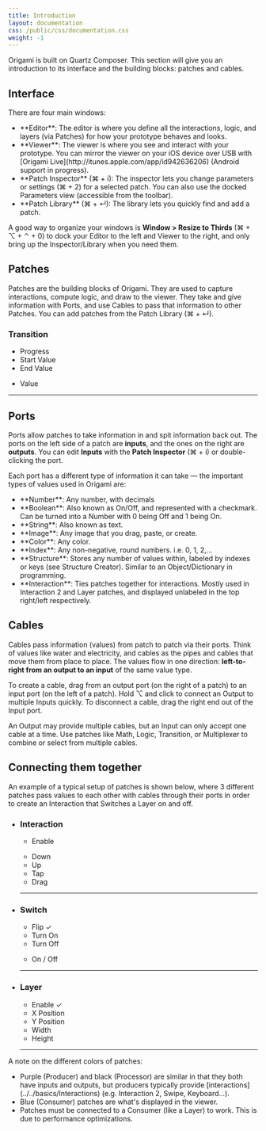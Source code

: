 ```yaml
---
title: Introduction
layout: documentation
css: /public/css/documentation.css
weight: -1
---
```


Origami is built on Quartz Composer. This section will give you an introduction to its interface and the building blocks: patches and cables.

## Interface

  There are four main windows:
  <ul class="bulleted-list">
  <li>**Editor**: The editor is where you define all the interactions, logic, and layers (via Patches) for how your prototype behaves and looks.</li>
  <li>**Viewer**: The viewer is where you see and interact with your prototype. You can mirror the viewer on your iOS device over USB with [Origami Live](http://itunes.apple.com/app/id942636206) (Android support in progress).</li>
  <li>**Patch Inspector** (&#8984; + i): The inspector lets you change parameters or settings (&#8984; + 2) for a selected patch. You can also use the docked Parameters view (accessible from the toolbar).</li>
  <li>**Patch Library** (&#8984; + &crarr;): The library lets you quickly find and add a patch.</li>
  </ul>

  A good way to organize your windows is **Window > Resize to Thirds** (&#8984; + &#8997; + &#8963; + 0) to dock your Editor to the left and Viewer to the right, and only bring up the Inspector/Library when you need them.

## Patches
  Patches are the building blocks of Origami. They are used to capture interactions, compute logic, and draw to the viewer. They take and give information with Ports, and use Cables to pass that information to other Patches. You can add patches from the Patch Library (&#8984; + &crarr;).

  <div class="patch-block">
    <div class="patch processor">
      <h3>Transition</h3>
      <ul class="inputs">
        <li>Progress</li>
        <li>Start Value</li>
        <li>End Value</li>
      </ul>
      <ul class="outputs">
        <li>Value</li>
      </ul>
      <hr>
    </div>
  </div>

## Ports
  Ports allow patches to take information in and spit information back out. The ports on the left side of a patch are **inputs**, and the ones on the right are **outputs**. You can edit **Inputs** with the **Patch Inspector** (&#8984; + i) or double-clicking the port.
  
  Each port has a different type of information it can take &mdash; the important types of values used in Origami are:
  <ul class="bulleted-list">
    <li>**Number**: Any number, with decimals</li>
    <li>**Boolean**: Also known as On/Off, and represented with a checkmark. Can be turned into a Number with 0 being Off and 1 being On.</li>
    <li>**String**: Also known as text.</li>
    <li>**Image**: Any image that you drag, paste, or create.</li>
    <li>**Color**: Any color.</li>
    <li>**Index**: Any non-negative, round numbers. i.e. 0, 1, 2,...</li>
    <li>**Structure**: Stores any number of values within, labeled by indexes or keys (see Structure Creator). Similar to an Object/Dictionary in programming.</li>
    <li>**Interaction**: Ties patches together for interactions. Mostly used in Interaction 2 and Layer patches, and displayed unlabeled in the top right/left respectively.</li>
  </ul>

## Cables
  Cables pass information (values) from patch to patch via their ports. Think of values like water and electricity, and cables as the pipes and cables that move them from place to place. The values flow in one direction: **left-to-right from an output to an input** of the same value type.

  To create a cable, drag from an output port (on the right of a patch) to an input port (on the left of a patch). Hold &#8997; and click to connect an Output to multiple Inputs quickly. To disconnect a cable, drag the right end out of the Input port.

  An Output may provide multiple cables, but an Input can only accept one cable at a time. Use patches like Math, Logic, Transition, or Multiplexer to combine or select from multiple cables.

## Connecting them together
  An example of a typical setup of patches is shown below, where 3 different patches pass values to each other with cables through their ports in order to create an Interaction that Switches a Layer on and off.

  <ul class="patch-chain">
    <li>
      <div class="patch-block">
        <div class="patch producer">
          <h3>Interaction</h3>
          <ul class="inputs">
            <li>Enable</li>
          </ul>
          <ul class="outputs">
            <li>Down</li>
            <li>Up</li>
            <li>Tap</li>
            <li>Drag</li>
            <div class="cable"></div>
          </ul>
          <hr>
        </div>
      </div>
    </li>
    <li>
      <div class="patch-block">
        <div class="patch processor">
          <h3>Switch</h3>
          <ul class="inputs">
            <li>Flip <span class="patch-value">&#10003;</span></li>
            <li>Turn On</li>
            <li>Turn Off</li>
          </ul>
          <ul class="outputs">
            <li>On / Off</li>
            <div class="cable"></div>
          </ul>
          <hr>
        </div>
      </div>
    </li>
    <li>
      <div class="patch-block">
        <div class="patch consumer">
          <h3>Layer</h3>
          <ul class="inputs">
            <li>Enable <span class="patch-value">&#10003;</span></li>
            <li>X Position</li>
            <li>Y Position</li>
            <li>Width</li>
            <li>Height</li>
          </ul>
          <hr>
        </div>
      </div>
    </li>
  </ul>

  A note on the different colors of patches:
  <ul class="bulleted-list">
    <li>Purple (Producer) and black (Processor) are similar in that they both have inputs and outputs, but producers typically provide [interactions](../../basics/Interactions) (e.g. Interaction 2, Swipe, Keyboard...).</li>
    <li>Blue (Consumer) patches are what's displayed in the viewer.</li>
    <li>Patches must be connected to a Consumer (like a Layer) to work. This is due to performance optimizations.</li>
  </ul>

